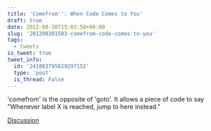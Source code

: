 ```yaml
---
title: 'Comefrom'': When Code Comes to You'
draft: true
date: 2012-08-30T15:03:50+00:00
slug: '201208301503-comefrom-code-comes-to-you'
tags:
  - tweets
is_tweet: true
tweet_info:
  id: '241083795829297152'
  type: 'post'
  is_thread: False
---
```




'comefrom' is the opposite of 'goto'. It allows a piece of code to say "Whenever label X is reached, jump to here instead."

[Discussion](https://x.com/sytelus/status/241083795829297152)

